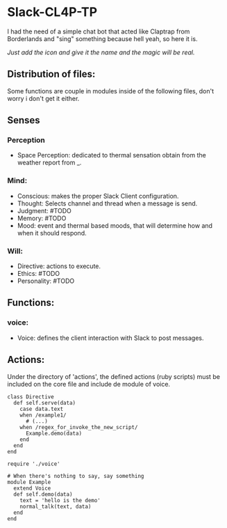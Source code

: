 # Slack-CL4P-TP

I had the need of a simple chat bot that acted like Claptrap from Borderlands and "sing" something because hell yeah, so here it is.

_Just add the icon and give it the name and the magic will be real._

## Distribution of files:

Some functions are couple in modules inside of the following files, don't worry i don't get it either. 

## Senses

### Perception

- Space Perception: dedicated to thermal sensation obtain from the weather report from _.

### Mind:

- Conscious: makes the proper Slack Client configuration.
- Thought: Selects channel and thread when a message is send.
- Judgment: #TODO
- Memory: #TODO
- Mood: event and thermal based moods, that will determine how and when it should respond.
 
### Will:

- Directive: actions to execute.
- Ethics: #TODO
- Personality: #TODO

## Functions:



### voice:

- Voice: defines the client interaction with Slack to post messages.

## Actions:

Under the directory of 'actions', the defined actions (ruby scripts) must be included on the core file and include de module of voice.

```
class Directive
  def self.serve(data)
    case data.text
    when /example1/
      # (...)
    when /regex_for_invoke_the_new_script/
      Example.demo(data)
    end
  end
end
```

```
require './voice'

# When there's nothing to say, say something
module Example
  extend Voice
  def self.demo(data)
    text = 'hello is the demo'
    normal_talk(text, data)
  end
end
``` 